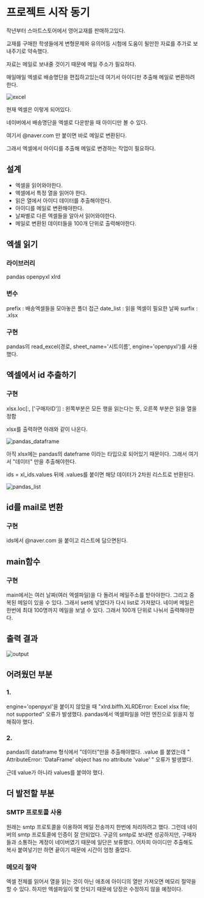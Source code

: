 
# 프로젝트 시작 동기

작년부터 스마트스토어에서 영어교재를 판매하고있다.

[스마트스토어]: https://smartstore.naver.com/double00k

교재를 구매한 학생들에게 변형문제와 유의어등 시험에 도움이 될만한 자료를 추가로 보내주기로 약속했다.

자료는 메일로 보내줄 것이기 때문에 메일 주소가 필요하다.

매일매일 엑셀로 배송명단을 편집하고있는데 여기서 아이디만 추출해 메일로 변환하려 한다.


![excel](https://user-images.githubusercontent.com/54317630/113139365-fbdd4f00-9261-11eb-8f6c-771861c0663f.png)

현재 엑셀은 이렇게 되어있다.

네이버에서 배송명단을 엑셀로 다운받을 때 아이디만 볼 수 있다.

여기서 @naver.com 만 붙이면 바로 메일로 변환된다.

그래서 엑셀에서 아이디를 추출해 메일로 변경하는 작업이 필요하다.





## 설계
* 엑셀을 읽어와야한다.
* 엑셀에서 특정 열을 읽어야 한다.
* 읽은 열에서 아이디 데이터를 추출해야한다.
* 아이디를 메일로 변환해야한다.
* 날짜별로 다른 엑셀들을 알아서 읽어와야한다.
* 메일로 변환된 데이터들을 100개 단위로 출력해야한다.



## 엑셀 읽기


### 라이브러리
pandas
openpyxl
xlrd


### 변수
prefix : 배송엑셀들을 모아놓은 폴더 접근
date_list : 읽을 엑셀이 필요한 날짜
surfix : .xlsx


### 구현
pandas의 read_excel(경로, sheet_name='시트이름',  engine='openpyxl')를 사용했다.




## 엑셀에서 id 추출하기


### 구현
xlsx.loc[:, ['구매자ID']] : 왼쪽부분은 모든 행을 읽는다는 뜻, 오른쪽 부분은 읽을 열을 정함

xlsx를 출력하면 아래와 같이 나온다.

![pandas_dataframe](https://user-images.githubusercontent.com/54317630/113139377-fe3fa900-9261-11eb-990c-f35ff2effe29.png)

아직 xlsx에는 pandas의 dateframe 이라는 타입으로 되어있기 때문이다.
그래서 여기서 "데이터" 만을 추출해야한다.

ids = xl_ids.values
뒤에 .values를 붙이면 해당 데이터가 2차원 리스트로 반환된다.

![pandas_list](https://user-images.githubusercontent.com/54317630/113139380-fed83f80-9261-11eb-8662-0bb93ec1fca7.png)





## id를 mail로 변환

### 구현
ids에서 @naver.com 을 붙이고 리스트에 담으면된다.



## main함수

### 구현
main에서는 여러 날짜(여러 엑셀파일)을 다 돌려서 메일주소를 받아야한다.
그리고 중복된 메일이 있을 수 있다. 그래서 set에 넣었다가 다시 list로 가져왔다.
네이버 메일은 한번에 최대 100명까지 메일을 보낼 수 있다. 그래서 100개 단위로 나눠서 출력해야한다.



## 출력 결과
![output](https://user-images.githubusercontent.com/54317630/113139385-fed83f80-9261-11eb-9c08-1d3dc8952896.png)

## 어려웠던 부분

### 1.
engine='openpyxl'을 붙이지 않았을 때
"xlrd.biffh.XLRDError: Excel xlsx file; not supported" 오류가 발생했다.
pandas에서 엑셀파일을 어떤 엔진으로 읽을지 정해줘야 했다.



### 2.
pandas의 dataframe 형식에서 "데이터"만을 추출해야했다.
.value 를 붙였는데 
" AttributeError: 'DataFrame' object has no attribute 'value' "
오류가 발생했다.

근데 value가 아니라 values를 붙여야 했다.



## 더 발전할 부분


### SMTP 프로토콜 사용
원래는 smtp 프로토콜을 이용하여 메일 전송까지 한번에 처리하려고 했다.
그런데 네이버의 smtp 프로토콜에 인증이 잘 안되었다.
구글의 smtp로 보내면 성공하지만, 구매자들과 소통하는 계정이 네이버였기 때문에 일단은 보류했다.
어차피 아이디만 추출해도 복사 붙여넣기만 하면 끝이기 때문에 시간이 엄청 줄었다.


### 메모리 절약
엑셀 전체를 읽어서 열을 읽는 것이 아닌 애초에 아이디의 열만 가져오면 메모리 절약을 할 수 있다.
하지만 엑셀파일이 몇 안되기 때문에 당장은 수정하지 않을 예정이다.
